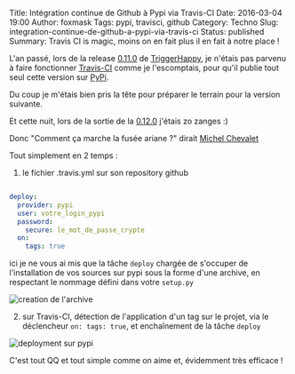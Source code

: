 Title: Intégration continue de Github à Pypi via Travis-CI
Date: 2016-03-04 19:00
Author: foxmask
Tags: pypi, travisci, github
Category: Techno
Slug: integration-continue-de-github-a-pypi-via-travis-ci
Status: published
Summary: Travis CI is magic, moins on en fait plus il en fait à notre place !

L'an passé, lors de la release [0.11.0](https://blog.trigger-happy.eu/django-trigger-happy-0.11.0.html) de [TriggerHappy](https://trigger-happy.eu), je n'étais pas parvenu à faire fonctionner [Travis-CI](https://travis-ci.org/foxmask/django-th/) comme je l'escomptais, pour qu'il publie tout seul cette version sur [PyPi](http://pypi.python.org). 

Du coup je m'étais bien pris la tête pour préparer le terrain pour la version suivante.

Et cette nuit, lors de la sortie de la [0.12.0](https://blog.trigger-happy.eu/django-trigger-happy-0.12.0.html) j'étais zo zanges :)

Donc "Comment ça marche la fusée ariane ?" dirait [Michel Chevalet](https://fr.wikipedia.org/wiki/Michel_Chevalet)

Tout simplement en 2 temps :

1) le fichier .travis.yml sur son repository github

```yml

deploy:
  provider: pypi
  user: votre_login_pypi
  password:
    secure: le_mot_de_passe_crypte
  on:
    tags: true

```

ici je ne vous ai mis que la tâche `deploy` chargée de s'occuper de l'installation de vos sources sur pypi sous la forme d'une archive, en respectant le nommage défini dans votre `setup.py`


![creation de l'archive](/static/2016/03/django_th_uploaded_on_pypi_0.png)



2) sur Travis-CI, détection de l'application d'un tag sur le projet, via le déclencheur `on: tags: true`, et enchaînement de la tâche `deploy`

![deployment sur pypi](/static/2016/03/django_th_uploaded_on_pypi.png)


C'est tout QQ et tout simple comme on aime et, évidemment très efficace !

